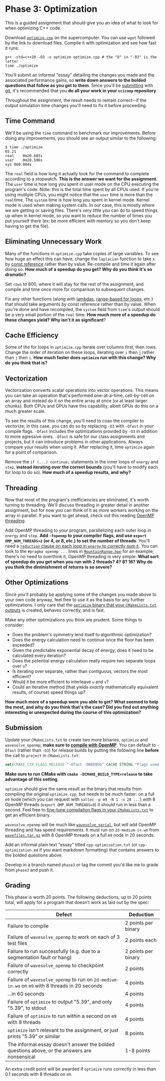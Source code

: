 ---
---

# Phase 3: Optimization

This is a guided assignment that should give you an idea of what to look for when optimizing C++ code.

Download [`optimize.cpp`](optimize.cpp) on the supercomputer. You can use `wget` followed by the link to download files. Compile it with optimization and see how fast it runs:

```shell
g++ -std=c++20 -O3 -o optimize optimize.cpp # the "O" in "-O3" is the letter
time ./optimize
```

You'll submit an informal "essay" detailing the changes you made and the associated performance gains, so **write down answers to the bolded questions that follow as you get to them**. Since you'll be [submitting](#submission) with [git](../readings/git.md), it's recommended that you **do all your work in your `scicomp` repository**.

Throughout the assignment, the result needs to remain correct--if the output simulation time changes you'll need to fix it before proceeding.

## Time Command
We'll be using the `time` command to benchmark our improvements. Before doing any improvements, you should see an output similar to the following:
```
$ time ./optimize
65.21
real	0m20.685s
user	0m20.596s
sys	0m0.004s
```
The `real` field is how long it actually took for the command to complete according to a stopwatch. **This is the answer we want for the assignment.** The `user` time is how long you spent in user mode on the CPU executing the program's code. Note: this is the total time spent by all CPUs used. If you're using mutliple CPUs, you might notice that the `user` time is more than the `real`time. The `system` time is how long you spent in kernel mode. Kernel mode is used when making system calls. In our case, this is mostly where we are getting or saving files. There's very little you can do to speed things up when in kernel mode, so you want to reduce the number of times you put yourself there (ex: be more efficient with memory so you don't keep having to get the file).


## Eliminating Unnecessary Work

Many of the functions in `optimize.cpp` take copies of large variables. To see how huge an effect this can have, change the `laplacian` function to take `x` by [const reference](https://www.learncpp.com/cpp-tutorial/pass-by-const-lvalue-reference/) rather than by value. Re-compile and time it again after doing so. **How much of a speedup do you get? Why do you think it's so dramatic?**

Set `rows` to 800, where it will stay for the rest of the assignment, and compile and time once more for comparison to subsequent changes.

Fix any other functions (along with [lambdas](https://en.cppreference.com/w/cpp/language/lambda#Lambda_capture), [range-based for loops](https://en.cppreference.com/w/cpp/language/range-for#Example), etc.) that should take arguments by const reference rather than by value. When you're done and have recompiled, the `system` field from `time`'s output should be a very small portion of the `real` time. **How much more of a speedup do these changes yield? Why isn't it as significant**?



## Cache Efficiency

Some of the for loops in `optimize.cpp` iterate over columns first, then rows. Change the order of iteration on these loops, iterating over `i` then `j` rather than `j` then `i`. **How much faster does `optimize` run with this change? Why do you think that is?**



## Vectorization
Vectorization converts scalar operations into vector operations. This means you can take an operation that's performed one-at-a-time, cell-by-cell on an array and instead do it on the entire array at once (or at least larger chunks). Both CPUs and GPUs have this capability, albeit GPUs do this on a much greater scale.

To see the results of this change, you'll need to coax the compiler to vectorize; in this case, you can do so by replacing `-O3` with `-Ofast` in your compile flags. `-Ofast` includes the optimizations provided by `-O3` in addition to more agressive ones. `-Ofast` is safe for our class assignments and projects, but it can introduce problems in other applications. Always compare your results when using it. After replacing it, time `optimize` again for a point of comparison.

Remove the `if (...) continue;` statements in the inner loops of `energy` and `step`, **instead iterating over the correct bounds** (you'll have to modify each for loop to do so). **How much of a speedup results, and why?**



## Threading

Now that most of the program's inefficiencies are eliminated, it's worth turning to threading. We'll discuss threading in greater detail in another assignment, but for now you can think of it as more workers working on the array in parallel. If you want to get ahead, check out this reading [OpenMP threading](../readings/openmp.md).

Add OpenMP threading to your program, parallelizing each outer loop in `energy` and `step`. **Add `-fopenmp` to your compiler flags, and use `export OMP_NUM_THREADS=2` (or 4, or 8, etc.) to set the number of threads**. You'll need a [`reduction` clause on each loop in `energy` to correctly sum `E`](https://en.wikibooks.org/wiki/OpenMP/Reductions#A_parallel_way_of_summing). You can look to the `#pragma openmp ...` lines in [`MountainRange.hpp`](https://github.com/BYUHPC/sci-comp-course-example-cxx/blob/a1325738cc863a94977f3b9aaa5bb0b5e4b93281/src/MountainRange.hpp#L185) for an example; there's no need to overthink it, OpenMP threading is very simple. **What sort of speedup do you get when you run with 2 threads? 4? 8? 16? Why do you think the diminishment of returns is so severe?**



## Other Optimizations

Since you'll probably be applying some of the changes you made above to your own code anyway, feel free to use it as the basis for any further optimizations. I only care that the [`optimize` binary that your `CMakeLists.txt` outputs](#submission) is created, behaves correctly, and is fast.

Make any other optimizations you think are prudent. Some things to consider:

- Does the problem's symmetry lend itself to algorithmic optimization?
- Does the energy calculation need to continue once the floor has been exceeded?
- Given the predictable exponential decay of energy, does it need to be calculated every iteration?
- Does the potential energy calculation really require two separate loops over `u`?
- Is iterating over separate, rather than contiguous, vectors the most efficient?
- Would it be more efficient to interleave `u` and `v`?
- Could an iterative method (that yields *exactly* mathematically equivalent results, of course) speed things up?

**How much more of a speedup were you able to get? What seemed to help the most, and why do you think that's the case? Did you find out anything interesting or unexpected during the course of this optimization?**



## Submission

Update your `CMakeLists.txt` to create two more binaries, `optimize` and `wavesolve_openmp`; **make sure to [compile with OpenMP](../readings/openmp.md#compiling-with-openmp)**. You can default to `-Ofast` (rather than `-O3`) for release builds by putting the following line **before** the call to `project` in `CMakeLists.txt`:

```cmake
set(CMAKE_CXX_FLAGS_RELEASE "-Ofast -DNDEBUG" CACHE STRING "Flags used by the CXX compiler during RELEASE builds")
```

**Make sure to run CMake with `cmake -DCMAKE_BUILD_TYPE=release` to take advantage of this setting**.

`optimize` should give the same result as the binary that results from compiling the original `optimize.cpp`, but needs to be much faster: on a full `m9` node (which you can request with `salloc -p m9 -N 1 -n 28 ...`) with 8 OpenMP threads (`export OMP_NUM_THREADS=8`) it should run in less than a second. Feel free to [fine-tune compilation flags in your `CMakeLists.txt`](https://coderefinery.github.io/cmake-workshop/flags-definitions-debugging/#controlling-compiler-flags) to get an efficient binary.

`wavesolve_openmp` will be much like [`wavesolve_serial`](phase2.md), but will add OpenMP threading and has speed requirements. It must run on `2d-medium-in.wo` from [`wavefiles.tar.gz`](wavefiles.tar.gz) with 8 OpenMP threads on a full `m9` node in 20 seconds.

Add an informal plain text "essay" titled `cpp-optimization.txt` (or `cpp-optimization.md` if you want markdown formatting) that contains answers to the bolded questions above.

Develop in a branch named `phase3` or tag the commit you'd like me to grade from `phase3` and push it.



## Grading

This phase is worth 20 points. The following deductions, up to 20 points total, will apply for a program that doesn't work as laid out by the spec:

| Defect | Deduction |
| --- | --- |
| Failure to compile | 2 points per binary |
| Failure of `wavesolve_openmp` to work on each of 3 test files | 2 points each |
| Failure to run successfully (e.g. due to a segmentation fault or hang) | 2 points per binary |
| Failure of `wavesolve_openmp` to checkpoint correctly | 2 points |
| Failure of `wavesolve_openmp` to run on `2d-medium-in.wo` on `m9` with 8 threads in 20 seconds | 4 points |
| ...in 60 seconds | 4 points |
| Failure of `optimize` to output "5.39", and only "5.39", to stdout | 4 points |
| Failure of `optimize` to run within a second on `m9` with 8 threads | 4 points |
| `optimize` isn't relevant to the assignment, or just prints "5.39" or similar | 8 points |
| The informal essay doesn't answer the bolded questions above, or the answers are nonsensical | 1-8 points |

An extra credit point will be awarded if `optimize` runs correctly in less than 0.1 seconds with 8 threads on `m9`.
